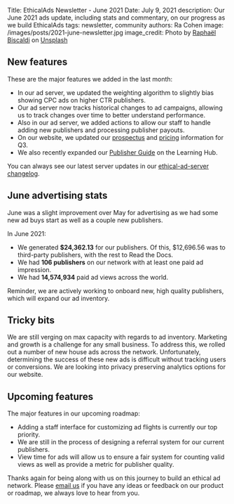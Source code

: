 Title: EthicalAds Newsletter - June 2021
Date: July 9, 2021
description: Our June 2021 ads update, including stats and commentary, on our progress as we build EthicalAds
tags: newsletter, community
authors: Ra Cohen
image: /images/posts/2021-june-newsletter.jpg
image_credit: <span>Photo by <a href="https://unsplash.com/@les_photos_de_raph?utm_source=unsplash&utm_medium=referral&utm_content=creditCopyText">Raphaël Biscaldi</a> on <a href="https://unsplash.com/s/photos/pool?utm_source=unsplash&utm_medium=referral&utm_content=creditCopyText">Unsplash</a></span>


## New features

These are the major features we added in the last month:

* In our ad server, we updated the weighting algorithm to slightly bias showing CPC ads on higher CTR publishers.
* Our ad server now tracks historical changes to ad campaigns,
  allowing us to track changes over time to better understand performance. 
* Also in our ad server, we added actions to allow our staff to handle
  adding new publishers and processing publisher payouts.
* On our website, we updated our [prospectus]({static}/prospectus/ethicalads-advertiser-prospectus.pdf) and [pricing]({filename}/pages/advertisers.md#pricing) information for Q3.
* We also recently expanded our [Publisher Guide]({filename}/pages/learning-hub/publisher-guide.md) on the Learning Hub.

You can always see our latest server updates in our [ethical-ad-server changelog](https://ethical-ad-server.readthedocs.io/en/latest/developer/changelog.html).


## June advertising stats

June was a slight improvement over May for advertising
as we had some new ad buys start as well as a couple new publishers.

In June 2021:

* We generated **$24,362.13** for our publishers.
  Of this, $12,696.56 was to third-party publishers, with the rest to Read the Docs.
* We had **106 publishers** on our network with at least one paid ad impression.
* We had **14,574,934** paid ad views across the world.

Reminder, we are actively working to onboard
new, high quality publishers, which will expand our ad inventory.


## Tricky bits

We are still verging on max capacity with regards to ad inventory.
Marketing and growth is a challenge for any small business.
To address this, we rolled out a number of new house ads across the network.
Unfortunately, determining the success of these new ads is difficult
without tracking users or conversions.
We are looking into privacy preserving analytics options for our website.


## Upcoming features

The major features in our upcoming roadmap:

* Adding a staff interface for customizing ad flights is currently our top priority.
* We are still in the process of designing a referral system for our current publishers.
* View time for ads will allow us to ensure a fair system for counting valid views
  as well as provide a metric for publisher quality.


Thanks again for being along with us on this journey to build an ethical ad network.
Please [email us](mailto:ads@ethicalads.io) if you have any ideas or feedback on our product or roadmap,
we always love to hear from you.
